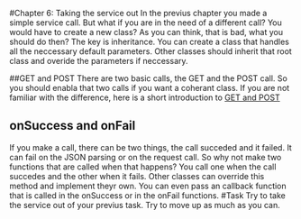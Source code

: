 #Chapter 6: Taking the service out
In the previus chapter you made a simple service call. But what if you are in the need of a different call? You would have to create a new class? As you can think, that is bad, what you should do then? The key is inheritance. You can create a class that handles all the neccessary default parameters. Other classes should inherit that root class and overide the parameters if neccessary. 

##GET and POST
There are two basic calls, the GET and the POST call. So you should enabla that two calls if you want a coherant class. If you are not familiar with the difference, here is a short introduction to [GET and POST](http://www.w3schools.com/tags/ref_httpmethods.asp)

## onSuccess and onFail
If you make a call, there can be two things, the call succeded and it failed. It can fail on the JSON parsing or on the request call. So why not make two functions that are called when that happens? You call one when the call succedes and the other when it fails. Other classes can override this method and implement theyr own. You can even pass an callback function that is called in the onSuccess or in the onFail functions.
#Task
Try to take the service out of your previus task. Try to move up as much as you can.
